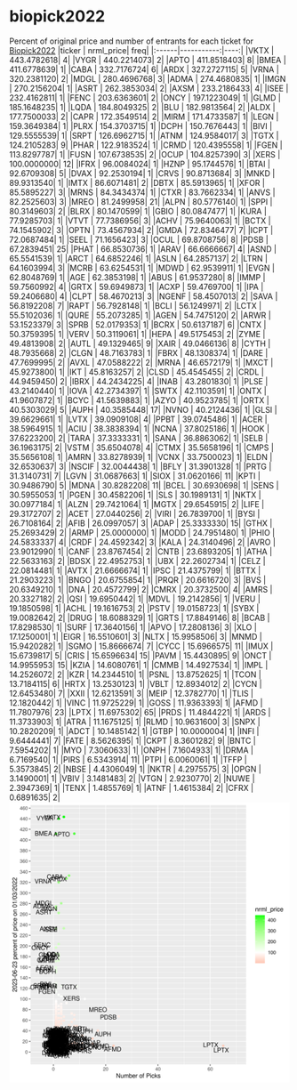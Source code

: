 # biopick2022
Percent of original price and number of entrants for each ticket for [Biopick2022](https://twitter.com/hashtag/Biopick2022)
|ticker |  nrml_price| freq|
|:------|-----------:|----:|
|VKTX   | 443.4782618|    4|
|VYGR   | 440.2214073|    2|
|APTO   | 411.8518403|    8|
|BMEA   | 411.6778639|    1|
|CABA   | 332.7176724|    6|
|ARDX   | 327.2727115|    5|
|VRNA   | 320.2381120|    2|
|MDGL   | 280.4696768|    3|
|ADMA   | 274.4680835|    1|
|IMGN   | 270.2156204|    1|
|ASRT   | 262.3853034|    2|
|AXSM   | 233.2186433|    4|
|ISEE   | 232.4162811|    1|
|FENC   | 203.6363601|    2|
|ONCY   | 197.1223049|    1|
|GLMD   | 185.1648235|    1|
|LQDA   | 184.8049325|    2|
|BLU    | 182.9813564|    2|
|ALDX   | 177.7500033|    2|
|CAPR   | 172.3549514|    2|
|MIRM   | 171.4733587|    1|
|LEGN   | 159.3649384|    1|
|PLRX   | 154.3703715|    1|
|DCPH   | 150.7676443|    1|
|BIVI   | 129.5555539|    1|
|SRPT   | 126.6962715|    1|
|ATNM   | 124.9584017|    3|
|TGTX   | 124.2105283|    9|
|PHAR   | 122.9183524|    1|
|CRMD   | 120.4395558|    1|
|FGEN   | 113.8297787|    1|
|FUSN   | 107.6738535|    2|
|OCUP   | 104.8257390|    3|
|XERS   | 100.0000000|   12|
|IFRX   |  96.0084024|    1|
|HZNP   |  95.1744576|    1|
|BTAI   |  92.6709308|    5|
|DVAX   |  92.2530194|    1|
|CRVS   |  90.8713684|    3|
|MNKD   |  89.9313540|    1|
|IMTX   |  86.6071481|    2|
|DBTX   |  85.5913965|    1|
|XFOR   |  85.5895227|    3|
|MRNS   |  84.3434374|    1|
|CTXR   |  83.7662334|    1|
|ANVS   |  82.2525603|    3|
|MREO   |  81.2499958|   21|
|ALPN   |  80.5776140|    1|
|SPPI   |  80.3149603|    2|
|BLRX   |  80.1470599|    1|
|GBIO   |  80.0847477|    1|
|KURA   |  77.9285703|    1|
|VTVT   |  77.7386956|    3|
|ACHV   |  75.9640063|    1|
|BCTX   |  74.1545902|    3|
|OPTN   |  73.4567934|    2|
|GMDA   |  72.8346477|    7|
|ICPT   |  72.0687484|    1|
|SEEL   |  71.1656423|    3|
|OCUL   |  69.8708756|    8|
|PDSB   |  67.2839451|   25|
|PHAT   |  66.8530736|    1|
|ARAV   |  66.6666667|    4|
|ASND   |  65.5541539|    1|
|ARCT   |  64.6852246|    1|
|ASLN   |  64.2857137|    2|
|LTRN   |  64.1603994|    3|
|MCRB   |  63.6254531|    1|
|MDWD   |  62.9539911|    1|
|EVGN   |  62.8048769|    1|
|AGE    |  62.3853198|    1|
|ABUS   |  61.9537280|    8|
|IMMP   |  59.7560992|    4|
|GRTX   |  59.6949873|    1|
|ACXP   |  59.4769700|    1|
|IPA    |  59.2406680|    4|
|CLPT   |  58.4670213|    3|
|NGENF  |  58.4507013|    2|
|SAVA   |  56.8192208|    7|
|RAPT   |  56.7928148|    1|
|BCLI   |  56.1249971|    2|
|LCTX   |  55.5102036|    1|
|QURE   |  55.2073285|    1|
|AGEN   |  54.7475120|    2|
|ARWR   |  53.1523379|    3|
|SPRB   |  52.0179353|    1|
|BCRX   |  50.6137187|    6|
|CNTX   |  50.3759395|    1|
|VERV   |  50.3119061|    1|
|HEPA   |  49.5175453|    2|
|ZYME   |  49.4813908|    2|
|AUTL   |  49.1329465|    9|
|XAIR   |  49.0466136|    8|
|CYTH   |  48.7935668|    2|
|CLGN   |  48.7163783|    1|
|FBRX   |  48.1308374|    1|
|DARE   |  47.7699995|    2|
|AVXL   |  47.0588222|    2|
|MRNA   |  46.6572179|    1|
|MXCT   |  45.9273800|    1|
|IKT    |  45.8163257|    2|
|CLSD   |  45.4545455|    2|
|CRDL   |  44.9459450|    2|
|IBRX   |  44.2434225|    4|
|INAB   |  43.2801830|    1|
|PLSE   |  43.2140440|    1|
|IOVA   |  42.2734397|    1|
|SWTX   |  42.1103591|    1|
|ONTX   |  41.9607872|    1|
|BCYC   |  41.5639883|    1|
|AZYO   |  40.9523785|    1|
|ORTX   |  40.5303029|    5|
|AUPH   |  40.3585448|   17|
|NVNO   |  40.2124436|    1|
|GLSI   |  39.6629661|    1|
|LVTX   |  39.0909108|    4|
|PPBT   |  39.0745486|    1|
|ACER   |  38.5964915|    1|
|ACIU   |  38.3838394|    1|
|NCNA   |  37.8025186|    1|
|HOOK   |  37.6223200|    2|
|TARA   |  37.3333331|    1|
|SANA   |  36.8863062|    1|
|SELB   |  36.1963175|    2|
|VSTM   |  35.6504078|    4|
|CTMX   |  35.5658196|    1|
|CMPS   |  35.5656108|    1|
|AMRN   |  33.8278939|    1|
|VCNX   |  33.7500023|    1|
|ELDN   |  32.6530637|    3|
|NSCIF  |  32.0044438|    1|
|BFLY   |  31.3901328|    1|
|PRTG   |  31.3140731|    7|
|LGVN   |  31.0687663|    1|
|SIOX   |  31.0620166|   11|
|KPTI   |  30.9486790|    5|
|MDNA   |  30.8282208|   11|
|BCEL   |  30.6930698|    1|
|SENS   |  30.5955053|    1|
|PGEN   |  30.4582206|    1|
|SLS    |  30.1989131|    1|
|NKTX   |  30.0977184|    1|
|ALZN   |  29.7421064|    1|
|MGTX   |  29.6545915|    2|
|LIFE   |  29.3172707|    2|
|ACET   |  27.0440256|    2|
|VIRI   |  26.7839700|    1|
|BYSI   |  26.7108164|    2|
|AFIB   |  26.0997057|    3|
|ADAP   |  25.3333330|   15|
|GTHX   |  25.2693429|    2|
|ARMP   |  25.0000000|    1|
|MODD   |  24.7951480|    1|
|PHIO   |  24.5833337|    4|
|CRDF   |  24.4592342|    3|
|KALA   |  24.3140496|    2|
|AVRO   |  23.9012990|    1|
|CANF   |  23.8767454|    2|
|CNTB   |  23.6893205|    1|
|ATHA   |  22.5633163|    2|
|BDSX   |  22.4952753|    1|
|UBX    |  22.2602734|    1|
|CELZ   |  22.0814481|    1|
|AVTX   |  21.6666674|    1|
|IPSC   |  21.4375799|    1|
|BTTX   |  21.2903223|    1|
|BNGO   |  20.6755854|    1|
|PRQR   |  20.6616720|    3|
|BVS    |  20.6349210|    1|
|DNA    |  20.4572799|    2|
|CMRX   |  20.3732500|    4|
|AMRS   |  20.3327182|    2|
|QSI    |  19.6950442|    1|
|MDVL   |  19.2142856|    1|
|VERU   |  19.1850598|    1|
|ACHL   |  19.1616753|    2|
|PSTV   |  19.0158723|    1|
|SYBX   |  19.0082642|    2|
|DRUG   |  18.6088329|    1|
|GRTS   |  17.8849146|    8|
|BCAB   |  17.8298530|    1|
|SURF   |  17.3640156|    1|
|APVO   |  17.2808136|    3|
|XLO    |  17.1250001|    1|
|EIGR   |  16.5510601|    3|
|NLTX   |  15.9958506|    3|
|MNMD   |  15.9420282|    1|
|SGMO   |  15.8666674|    7|
|CYCC   |  15.6966575|   11|
|IMUX   |  15.6739817|    5|
|CRIS   |  15.6596634|   15|
|PAVM   |  15.4430895|    9|
|ONCT   |  14.9955953|   15|
|KZIA   |  14.6080761|    1|
|CMMB   |  14.4927534|    1|
|IMPL   |  14.2526072|    2|
|KZR    |  14.2344510|    1|
|PSNL   |  13.8752625|    1|
|TCON   |  13.7184115|    6|
|HRTX   |  13.2530123|    1|
|VBLT   |  12.8934012|    2|
|CYCN   |  12.6453480|    7|
|XXII   |  12.6213591|    3|
|MEIP   |  12.3782770|    1|
|TLIS   |  12.1820442|    1|
|VINC   |  11.9725229|    1|
|GOSS   |  11.9363393|    1|
|AFMD   |  11.7807976|   23|
|LPTX   |  11.6975302|   65|
|PRDS   |  11.4844221|    1|
|ARDS   |  11.3733903|    1|
|ATRA   |  11.1675125|    1|
|RLMD   |  10.9631600|    3|
|SNPX   |  10.2820209|    1|
|ADCT   |  10.1485142|    1|
|GTBP   |  10.0000004|    1|
|INFI   |   9.6444441|    7|
|FATE   |   8.5626395|    1|
|CKPT   |   8.3601282|    9|
|BNTC   |   7.5954202|    1|
|MYO    |   7.3060633|    1|
|ONPH   |   7.1604933|    1|
|DRMA   |   6.7169540|    1|
|PIRS   |   6.5343914|   11|
|PTPI   |   6.0060061|    1|
|TFFP   |   5.3573845|    2|
|NBSE   |   4.4306049|    1|
|NKTR   |   4.2975575|    3|
|OPGN   |   3.1490001|    1|
|VBIV   |   3.1481483|    2|
|VTGN   |   2.9230770|    2|
|NUWE   |   2.3947369|    1|
|TENX   |   1.4855769|    1|
|ATNF   |   1.4615384|    2|
|CFRX   |   0.6891635|    2|
![retvspicks](biopicks.png?raw=true)
